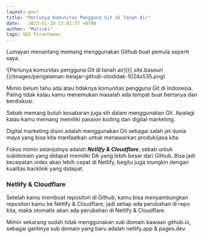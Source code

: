 ```yaml
---
layout: post
title: "Perlunya Komunitas Pengguna Git di Tanah Air"
date:   2023-01-10 13:02:57 +0700
author: "Marzuki"
tags: SEO Piranhamas
---
```

Lumayan menantang memang menggunakan Github buat pemula seperti saya.

![Perlunya komunitas pengguna Git di tanah air]({{ site.baseurl }}/images/pengalaman-belajar-github-otodidak-1024x535.png)

Mimin belum tahu ada atau tidaknya komunitas pengguna Git di Indonesia. Paling tidak kalau kamu menemukan masalah ada tempat buat bertanya dan berdiskusi.

Sebab memang butuh kesabaran juga sih dalam menggunakan Git. Apalagi kalau kamu memang memiliki passion koding dan digital marketing.

Digital marketing disini adalah menggunakan Git sebagai salah jet dunia maya yang bisa kita manfaatkan untuk menawarkan produk/jasa kita.

Fokus mimin selanjutnya adalah ***Netlify & Cloudflare***, sebab untuk subdomain yang didapat memiliki DA yang lebih besar dari Github. Bisa jadi kecepatan index akan lebih cepat di Netlify, begitu juga mungkin dengan kualitas backlink yang didapat.

### Netlify & Cloudflare

Setelah kamu membuat repositori di Github, kamu bisa menyambungkan repositori kamu ke Netlify & Cloudflare, jadi setiap ada perubahan di repo kita, maka otomatis akan ada perubahan di Netlify & Cloudflare.

Mimin sekarang sudah tidak menggunakan sub domain bawaan github.io, sebagai gantinya sub domain yang baru adalah netlify.app & pages.dev.